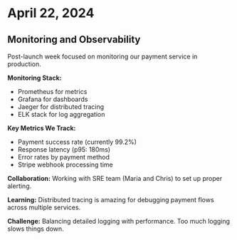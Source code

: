# April 22, 2024

## Monitoring and Observability

Post-launch week focused on monitoring our payment service in production.

**Monitoring Stack:**
- Prometheus for metrics
- Grafana for dashboards  
- Jaeger for distributed tracing
- ELK stack for log aggregation

**Key Metrics We Track:**
- Payment success rate (currently 99.2%)
- Response latency (p95: 180ms)
- Error rates by payment method
- Stripe webhook processing time

**Collaboration:** Working with SRE team (Maria and Chris) to set up proper alerting.

**Learning:** Distributed tracing is amazing for debugging payment flows across multiple services.

**Challenge:** Balancing detailed logging with performance. Too much logging slows things down.
